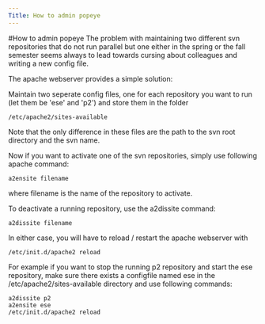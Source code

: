 ```yaml
---
Title: How to admin popeye
---
```

#How to admin popeye
The problem with maintaining two different svn repositories that do not run parallel but one either in the spring or the fall semester seems always to lead towards cursing about colleagues and writing a new config file.

The apache webserver provides a simple solution:

Maintain two seperate config files, one for each repository you want to run (let them be 'ese' and 'p2') and store them in the folder 

```
/etc/apache2/sites-available
```

Note that the only difference in these files are the path to the svn root directory and the svn name.

Now if you want to activate one of the svn repositories, simply use following apache command:

```
a2ensite filename
```

where filename is the name of the repository to activate.

To deactivate a running repository, use the a2dissite command:

```
a2dissite filename
```

In either case, you will have to reload / restart the apache webserver with 

```
/etc/init.d/apache2 reload
```

For example if you want to stop the running p2 repository and start the ese repository, make sure there exists a configfile named ese in the /etc/apache2/sites-available directory and use following commands:

```
a2dissite p2
a2ensite ese
/etc/init.d/apache2 reload
```
